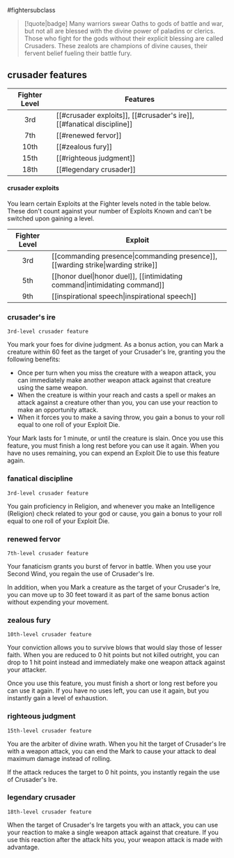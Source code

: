 #fightersubclass

> [!quote|badge] 
> Many warriors swear Oaths to gods of battle and war, but not all are blessed with the divine power of paladins or clerics. Those who fight for the gods without their explicit blessing are called Crusaders. These zealots are champions of divine causes, their fervent belief fueling their battle fury.
## crusader features
| **Fighter Level** | **Features**                                                           |
| :---------------: | ---------------------------------------------------------------------- |
|        3rd        | [[#crusader exploits]], [[#crusader's ire]], [[#fanatical discipline]] |
|        7th        | [[#renewed fervor]]                                                    |
|       10th        | [[#zealous fury]]                                                      |
|       15th        | [[#righteous judgment]]                                                |
|       18th        | [[#legendary crusader]]                                                |
#### crusader exploits
You learn certain Exploits at the Fighter levels noted in the table below. These don't count against your number of Exploits Known and can't be switched upon gaining a level.

| **Fighter Level** | **Exploit**                                                                                                        |
| :---------------: | ------------------------------------------------------------------------------------------------------------------ |
|        3rd        | [[commanding presence\|commanding presence]], [[warding strike\|warding strike]] |
|        5th        | [[honor duel\|honor duel]], [[intimidating command\|intimidating command]]       |
|        9th        | [[inspirational speech\|inspirational speech]]                                                    |

### crusader's ire
`3rd-level crusader feature`

You mark your foes for divine judgment. As a bonus action, you can Mark a creature within 60 feet as the target of your Crusader's Ire, granting you the following benefits:
- Once per turn when you miss the creature with a weapon attack, you can immediately make another weapon attack against that creature using the same weapon.
- When the creature is within your reach and casts a spell or makes an attack against a creature other than you, you can use your reaction to make an opportunity attack.
- When it forces you to make a saving throw, you gain a bonus to your roll equal to one roll of your Exploit Die.

Your Mark lasts for 1 minute, or until the creature is slain. Once you use this feature, you must finish a long rest before you can use it again. When you have no uses remaining, you can expend an Exploit Die to use this feature again.
### fanatical discipline
`3rd-level crusader feature`

You gain proficiency in Religion, and whenever you make an Intelligence (Religion) check related to your god or cause, you gain a bonus to your roll equal to one roll of your Exploit Die.
### renewed fervor
`7th-level crusader feature`

Your fanaticism grants you burst of fervor in battle. When you use your Second Wind, you regain the use of Crusader's Ire.

In addition, when you Mark a creature as the target of your Crusader's Ire, you can move up to 30 feet toward it as part of the same bonus action without expending your movement.
### zealous fury
`10th-level crusader feature`

Your conviction allows you to survive blows that would slay those of lesser faith. When you are reduced to 0 hit points but not killed outright, you can drop to 1 hit point instead and immediately make one weapon attack against your attacker.

Once you use this feature, you must finish a short or long rest before you can use it again. If you have no uses left, you can use it again, but you instantly gain a level of exhaustion.
### righteous judgment
`15th-level crusader feature`

You are the arbiter of divine wrath. When you hit the target of Crusader's Ire with a weapon attack, you can end the Mark to cause your attack to deal maximum damage instead of rolling.

If the attack reduces the target to 0 hit points, you instantly regain the use of Crusader's Ire.
### legendary crusader
`18th-level crusader feature`

When the target of Crusader's Ire targets you with an attack, you can use your reaction to make a single weapon attack against that creature. If you use this reaction after the attack hits you, your weapon attack is made with advantage.
